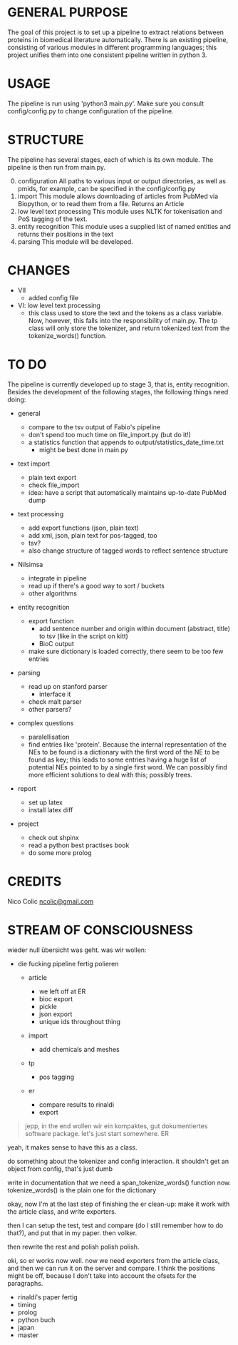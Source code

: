 GENERAL PURPOSE
===============
The goal of this project is to set up a pipeline to extract relations between proteins in biomedical literature automatically. There is an existing pipeline, consisting of various modules in different programming languages; this project unifies them into one consistent pipeline written in python 3.

USAGE
=====
The pipeline is run using 'python3 main.py'. Make sure you consult config/config.py to change configuration of the pipeline.


STRUCTURE
=========
The pipeline has several stages, each of which is its own module. The pipeline is then run from main.py.

0. configuration
	All paths to various input or output directories, as well as pmids, for example, can be specified in the config/config.py
1. import
	This module allows downloading of articles from PubMed via Biopython, or to read them from a file. Returns an Article
2. low level text processing
	This module uses NLTK for tokenisation and PoS tagging of the text.
3. entity recognition
	This module uses a supplied list of named entities and returns their positions in the text
4. parsing
	This module will be developed.

CHANGES
=======
* VII
	* added config file
* VI: low level text processing
	* this class used to store the text and the tokens as a class variable. Now, however, this falls into the responsibility of main.py. The tp class will only store the tokenizer, and return tokenized text from the tokenize_words() function.


TO DO
=====
The pipeline is currently developed up to stage 3, that is, entity recognition. Besides the development of the following stages, the following things need doing:

* general
	* compare to the tsv output of Fabio's pipeline
	* don't spend too much time on file_import.py (but do it!)
	* a statistics function that appends to output/statistics_date_time.txt
		* might be best done in main.py

* text import
	* plain text export
	* check file_import
	* idea: have a script that automatically maintains up-to-date PubMed dump
	
* text processing
	* add export functions (json, plain text)
	* add xml, json, plain text for pos-tagged, too
	* tsv?
	* also change structure of tagged words to reflect sentence structure
	
* Nilsimsa
	* integrate in pipeline
	* read up if there's a good way to sort / buckets
	* other algorithms
	
* entity recognition
	* export function
		* add sentence number and origin within document (abstract, title) to tsv (like in the script on kitt)
		* BioC output
	* make sure dictionary is loaded correctly, there seem to be too few entries
	
* parsing
	* read up on stanford parser
		* interface it
	* check malt parser
	* other parsers?
	
* complex questions
	* paralellisation
	* find entries like 'protein'. Because the internal representation of the NEs to be found is a dictionary with the first word of the NE to be found as key; this leads to some entries having a huge list of potential NEs pointed to by a single first word. We can possibly find more efficient solutions to deal with this; possibly trees.

* report
	* set up latex
	* install latex diff
	
* project
	* check out shpinx
	* read a python best practises book
	* do some more prolog


CREDITS
=======
Nico Colic
ncolic@gmail.com

STREAM OF CONSCIOUSNESS
=======================

wieder null übersicht was geht. was wir wollen:
* die fucking pipeline fertig polieren
	* article
		* we left off at ER
		* bioc export
		* pickle
		* json export
		* unique ids throughout thing
		
	* import
		* add chemicals and meshes
	
	* tp
		* pos tagging
	
	* er
		* compare results to rinaldi
		* export
		
		
> jepp, in the end wollen wir ein kompaktes, gut dokumentiertes software package.
let's just start somewhere. ER

yeah, it makes sense to have this as a class.


do something about the tokenizer and config interaction. it shouldn't get an object from config, that's just dumb


write in documentation that we need a span_tokenize_words() function now. tokenize_words() is the plain one for the dictionary

okay, now I'm at the last step of finishing the er clean-up: make it work with the article class, and 
write exporters.

then I can setup the test, test and compare (do I still remember how to do that?), and put that in my paper. then volker.

then rewrite the rest and polish polish polish.


oki, so er works now well. now we need exporters from the article class, and then we can run it on the server and compare. I think the positions might be off, because I don't take into account the ofsets for the paragraphs.




* rinaldi's paper fertig
* timing
* prolog
* python buch
* japan
* master
